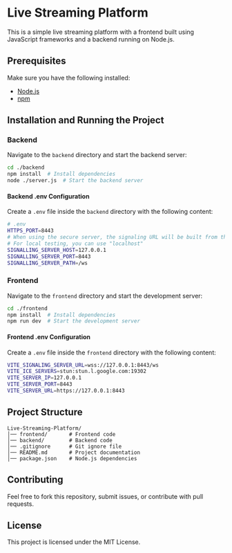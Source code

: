 # Live Streaming Platform

This is a simple live streaming platform with a frontend built using JavaScript frameworks and a backend running on Node.js.

## Prerequisites

Make sure you have the following installed:
- [Node.js](https://nodejs.org/)
- [npm](https://www.npmjs.com/)

## Installation and Running the Project

### Backend

Navigate to the `backend` directory and start the backend server:
```sh
cd ./backend
npm install  # Install dependencies
node ./server.js  # Start the backend server
```

#### Backend .env Configuration
Create a `.env` file inside the `backend` directory with the following content:
```sh
# .env
HTTPS_PORT=8443
# When using the secure server, the signaling URL will be built from the host and port.
# For local testing, you can use "localhost"
SIGNALLING_SERVER_HOST=127.0.0.1
SIGNALLING_SERVER_PORT=8443
SIGNALLING_SERVER_PATH=/ws
```

### Frontend

Navigate to the `frontend` directory and start the development server:
```sh
cd ./frontend
npm install  # Install dependencies
npm run dev  # Start the development server
```

#### Frontend .env Configuration
Create a `.env` file inside the `frontend` directory with the following content:
```sh
VITE_SIGNALING_SERVER_URL=wss://127.0.0.1:8443/ws
VITE_ICE_SERVERS=stun:stun.l.google.com:19302
VITE_SERVER_IP=127.0.0.1
VITE_SERVER_PORT=8443
VITE_SERVER_URL=https://127.0.0.1:8443
```

## Project Structure
```
Live-Streaming-Platform/
│── frontend/       # Frontend code
│── backend/        # Backend code
│── .gitignore      # Git ignore file
│── README.md       # Project documentation
│── package.json    # Node.js dependencies
```

## Contributing
Feel free to fork this repository, submit issues, or contribute with pull requests.

## License
This project is licensed under the MIT License.

